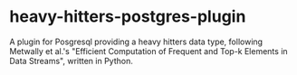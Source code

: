 heavy-hitters-postgres-plugin
=============================

A plugin for Posgresql providing a heavy hitters data type, following Metwally et al.'s "Efficient Computation of Frequent and Top-k Elements in Data Streams", written in Python.

